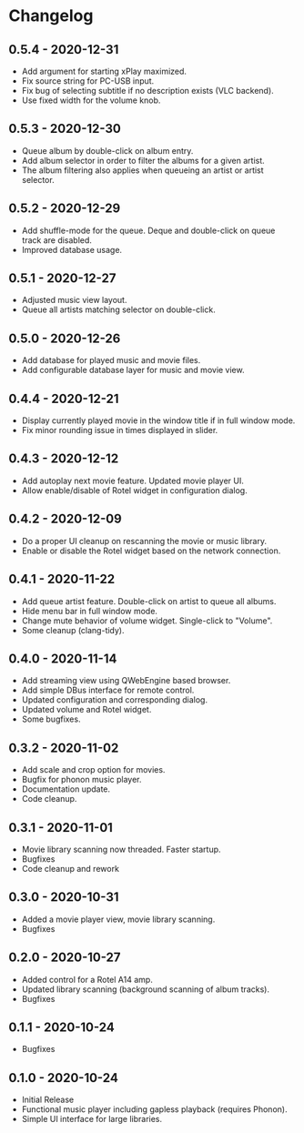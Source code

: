 # Changelog

## 0.5.4 - 2020-12-31

- Add argument for starting xPlay maximized.
- Fix source string for PC-USB input.
- Fix bug of selecting subtitle if no description exists (VLC backend).  
- Use fixed width for the volume knob.

## 0.5.3 - 2020-12-30

- Queue album by double-click on album entry.
- Add album selector in order to filter the albums for a given artist.
- The album filtering also applies when queueing an artist or artist selector.

## 0.5.2 - 2020-12-29

- Add shuffle-mode for the queue. Deque and double-click on queue track are disabled.
- Improved database usage.

## 0.5.1 - 2020-12-27

- Adjusted music view layout.
- Queue all artists matching selector on double-click.

## 0.5.0 - 2020-12-26

- Add database for played music and movie files.
- Add configurable database layer for music and movie view.

## 0.4.4 - 2020-12-21

- Display currently played movie in the window title if in full window mode.
- Fix minor rounding issue in times displayed in slider.

## 0.4.3 - 2020-12-12

- Add autoplay next movie feature. Updated movie player UI.
- Allow enable/disable of Rotel widget in configuration dialog.

## 0.4.2 - 2020-12-09

- Do a proper UI cleanup on rescanning the movie or music library.
- Enable or disable the Rotel widget based on the network connection.

## 0.4.1 - 2020-11-22

- Add queue artist feature. Double-click on artist to queue all albums.
- Hide menu bar in full window mode.
- Change mute behavior of volume widget. Single-click to "Volume".
- Some cleanup (clang-tidy).

## 0.4.0 - 2020-11-14

- Add streaming view using QWebEngine based browser.
- Add simple DBus interface for remote control.
- Updated configuration and corresponding dialog.
- Updated volume and Rotel widget.
- Some bugfixes.

## 0.3.2 - 2020-11-02

- Add scale and crop option for movies.
- Bugfix for phonon music player.
- Documentation update.
- Code cleanup.

## 0.3.1 - 2020-11-01

- Movie library scanning now threaded. Faster startup.
- Bugfixes
- Code cleanup and rework

## 0.3.0 - 2020-10-31

- Added a movie player view, movie library scanning. 
- Bugfixes

## 0.2.0 - 2020-10-27

- Added control for a Rotel A14 amp.
- Updated library scanning (background scanning of album tracks).
- Bugfixes

## 0.1.1 - 2020-10-24

- Bugfixes

## 0.1.0 - 2020-10-24

- Initial Release
- Functional music player including gapless playback (requires Phonon).
- Simple UI interface for large libraries.
